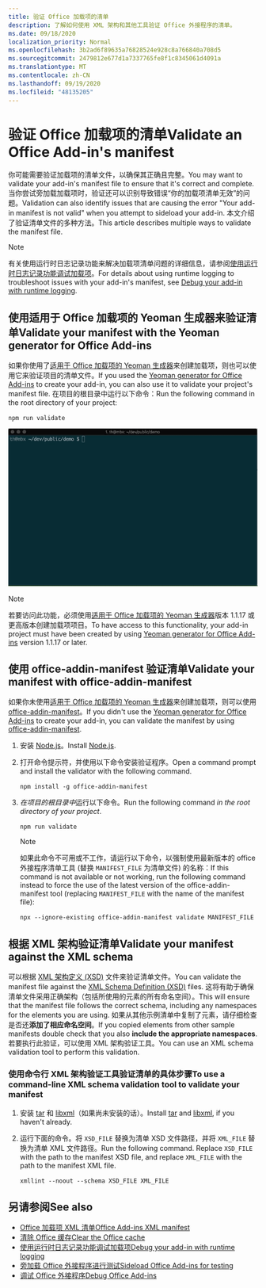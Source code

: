 ```yaml
---
title: 验证 Office 加载项的清单
description: 了解如何使用 XML 架构和其他工具验证 Office 外接程序的清单。
ms.date: 09/18/2020
localization_priority: Normal
ms.openlocfilehash: 3b2ad6f89635a76828524e928c8a766840a708d5
ms.sourcegitcommit: 2479812e677d1a7337765fe8f1c8345061d4091a
ms.translationtype: MT
ms.contentlocale: zh-CN
ms.lasthandoff: 09/19/2020
ms.locfileid: "48135205"
---
```

# <a name="validate-an-office-add-ins-manifest"></a><span data-ttu-id="acc39-103">验证 Office 加载项的清单</span><span class="sxs-lookup"><span data-stu-id="acc39-103">Validate an Office Add-in's manifest</span></span>

<span data-ttu-id="acc39-104">你可能需要验证加载项的清单文件，以确保其正确且完整。</span><span class="sxs-lookup"><span data-stu-id="acc39-104">You may want to validate your add-in's manifest file to ensure that it's correct and complete.</span></span> <span data-ttu-id="acc39-105">当你尝试旁加载加载项时，验证还可以识别导致错误“你的加载项清单无效”的问题。</span><span class="sxs-lookup"><span data-stu-id="acc39-105">Validation can also identify issues that are causing the error "Your add-in manifest is not valid" when you attempt to sideload your add-in.</span></span> <span data-ttu-id="acc39-106">本文介绍了验证清单文件的多种方法。</span><span class="sxs-lookup"><span data-stu-id="acc39-106">This article describes multiple ways to validate the manifest file.</span></span>

> [!NOTE]
> <span data-ttu-id="acc39-107">有关使用运行时日志记录功能来解决加载项清单问题的详细信息，请参阅[使用运行时日志记录功能调试加载项](runtime-logging.md)。</span><span class="sxs-lookup"><span data-stu-id="acc39-107">For details about using runtime logging to troubleshoot issues with your add-in's manifest, see [Debug your add-in with runtime logging](runtime-logging.md).</span></span>

## <a name="validate-your-manifest-with-the-yeoman-generator-for-office-add-ins"></a><span data-ttu-id="acc39-108">使用适用于 Office 加载项的 Yeoman 生成器来验证清单</span><span class="sxs-lookup"><span data-stu-id="acc39-108">Validate your manifest with the Yeoman generator for Office Add-ins</span></span>

<span data-ttu-id="acc39-109">如果你使用了[适用于 Office 加载项的 Yeoman 生成器](https://www.npmjs.com/package/generator-office)来创建加载项，则也可以使用它来验证项目的清单文件。</span><span class="sxs-lookup"><span data-stu-id="acc39-109">If you used the [Yeoman generator for Office Add-ins](https://www.npmjs.com/package/generator-office) to create your add-in, you can also use it to validate your project's manifest file.</span></span> <span data-ttu-id="acc39-110">在项目的根目录中运行以下命令：</span><span class="sxs-lookup"><span data-stu-id="acc39-110">Run the following command in the root directory of your project:</span></span>

```command&nbsp;line
npm run validate
```

![动画 gif 显示 Yo Office 验证程序（在命令行处运行并生成显示“验证已通过”的结果）。](../images/yo-office-validator.gif)

> [!NOTE]
> <span data-ttu-id="acc39-112">若要访问此功能，必须使用[适用于 Office 加载项的 Yeoman 生成器](https://www.npmjs.com/package/generator-office)版本 1.1.17 或更高版本创建加载项项目。</span><span class="sxs-lookup"><span data-stu-id="acc39-112">To have access to this functionality, your add-in project must have been created by using [Yeoman generator for Office Add-ins](https://www.npmjs.com/package/generator-office) version 1.1.17 or later.</span></span>

## <a name="validate-your-manifest-with-office-addin-manifest"></a><span data-ttu-id="acc39-113">使用 office-addin-manifest 验证清单</span><span class="sxs-lookup"><span data-stu-id="acc39-113">Validate your manifest with office-addin-manifest</span></span>

<span data-ttu-id="acc39-114">如果你未使用[适用于 Office 加载项的 Yeoman 生成器](https://www.npmjs.com/package/generator-office)来创建加载项，则可以使用 [office-addin-manifest](https://www.npmjs.com/package/office-addin-manifest)。</span><span class="sxs-lookup"><span data-stu-id="acc39-114">If you didn't use the [Yeoman generator for Office Add-ins](https://www.npmjs.com/package/generator-office) to create your add-in, you can validate the manifest by using [office-addin-manifest](https://www.npmjs.com/package/office-addin-manifest).</span></span>

1. <span data-ttu-id="acc39-115">安装 [Node.js](https://nodejs.org/download/)。</span><span class="sxs-lookup"><span data-stu-id="acc39-115">Install [Node.js](https://nodejs.org/download/).</span></span>

2. <span data-ttu-id="acc39-116">打开命令提示符，并使用以下命令安装验证程序。</span><span class="sxs-lookup"><span data-stu-id="acc39-116">Open a command prompt and install the validator with the following command.</span></span>

    ```command&nbsp;line
    npm install -g office-addin-manifest
    ```

3. <span data-ttu-id="acc39-117">*在项目的根目录中*运行以下命令。</span><span class="sxs-lookup"><span data-stu-id="acc39-117">Run the following command *in the root directory of your project*.</span></span>

    ```command&nbsp;line
    npm run validate
    ```

    > [!NOTE]
    > <span data-ttu-id="acc39-118">如果此命令不可用或不工作，请运行以下命令，以强制使用最新版本的 office 外接程序清单工具 (替换 `MANIFEST_FILE` 为清单文件) 的名称：</span><span class="sxs-lookup"><span data-stu-id="acc39-118">If this command is not available or not working, run the following command instead to force the use of the latest version of the office-addin-manifest tool (replacing `MANIFEST_FILE` with the name of the manifest file):</span></span>
    >
    > ```command&nbsp;line
    > npx --ignore-existing office-addin-manifest validate MANIFEST_FILE
    > ```

## <a name="validate-your-manifest-against-the-xml-schema"></a><span data-ttu-id="acc39-119">根据 XML 架构验证清单</span><span class="sxs-lookup"><span data-stu-id="acc39-119">Validate your manifest against the XML schema</span></span>

<span data-ttu-id="acc39-120">可以根据 [XML 架构定义 (XSD)](/openspecs/office_file_formats/ms-owemxml/c6a06390-34b8-4b42-82eb-b28be12494a8) 文件来验证清单文件。</span><span class="sxs-lookup"><span data-stu-id="acc39-120">You can validate the manifest file against the [XML Schema Definition (XSD)](/openspecs/office_file_formats/ms-owemxml/c6a06390-34b8-4b42-82eb-b28be12494a8) files.</span></span> <span data-ttu-id="acc39-121">这将有助于确保清单文件采用正确架构（包括所使用的元素的所有命名空间）。</span><span class="sxs-lookup"><span data-stu-id="acc39-121">This will ensure that the manifest file follows the correct schema, including any namespaces for the elements you are using.</span></span> <span data-ttu-id="acc39-122">如果从其他示例清单中复制了元素，请仔细检查是否还**添加了相应命名空间**。</span><span class="sxs-lookup"><span data-stu-id="acc39-122">If you copied elements from other sample manifests double check that you also **include the appropriate namespaces**.</span></span> <span data-ttu-id="acc39-123">若要执行此验证，可以使用 XML 架构验证工具。</span><span class="sxs-lookup"><span data-stu-id="acc39-123">You can use an XML schema validation tool to perform this validation.</span></span>

### <a name="to-use-a-command-line-xml-schema-validation-tool-to-validate-your-manifest"></a><span data-ttu-id="acc39-124">使用命令行 XML 架构验证工具验证清单的具体步骤</span><span class="sxs-lookup"><span data-stu-id="acc39-124">To use a command-line XML schema validation tool to validate your manifest</span></span>

1. <span data-ttu-id="acc39-125">安装 [tar](https://www.gnu.org/software/tar/) 和 [libxml](http://xmlsoft.org/FAQ.html)（如果尚未安装的话）。</span><span class="sxs-lookup"><span data-stu-id="acc39-125">Install [tar](https://www.gnu.org/software/tar/) and [libxml](http://xmlsoft.org/FAQ.html), if you haven't already.</span></span>

2. <span data-ttu-id="acc39-p104">运行下面的命令。将 `XSD_FILE` 替换为清单 XSD 文件路径，并将 `XML_FILE` 替换为清单 XML 文件路径。</span><span class="sxs-lookup"><span data-stu-id="acc39-p104">Run the following command. Replace `XSD_FILE` with the path to the manifest XSD file, and replace `XML_FILE` with the path to the manifest XML file.</span></span>
    
    ```command&nbsp;line
    xmllint --noout --schema XSD_FILE XML_FILE
    ```

## <a name="see-also"></a><span data-ttu-id="acc39-128">另请参阅</span><span class="sxs-lookup"><span data-stu-id="acc39-128">See also</span></span>

- [<span data-ttu-id="acc39-129">Office 加载项 XML 清单</span><span class="sxs-lookup"><span data-stu-id="acc39-129">Office Add-ins XML manifest</span></span>](../develop/add-in-manifests.md)
- [<span data-ttu-id="acc39-130">清除 Office 缓存</span><span class="sxs-lookup"><span data-stu-id="acc39-130">Clear the Office cache</span></span>](clear-cache.md)
- [<span data-ttu-id="acc39-131">使用运行时日志记录功能调试加载项</span><span class="sxs-lookup"><span data-stu-id="acc39-131">Debug your add-in with runtime logging</span></span>](runtime-logging.md)
- [<span data-ttu-id="acc39-132">旁加载 Office 外接程序进行测试</span><span class="sxs-lookup"><span data-stu-id="acc39-132">Sideload Office Add-ins for testing</span></span>](sideload-office-add-ins-for-testing.md)
- [<span data-ttu-id="acc39-133">调试 Office 外接程序</span><span class="sxs-lookup"><span data-stu-id="acc39-133">Debug Office Add-ins</span></span>](debug-add-ins-using-f12-developer-tools-on-windows-10.md)
